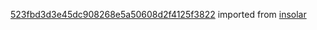 [523fbd3d3e45dc908268e5a50608d2f4125f3822](https://github.com/insolar/insolar/commit/523fbd3d3e45dc908268e5a50608d2f4125f3822) imported from [insolar](https://github.com/insolar/insolar)
